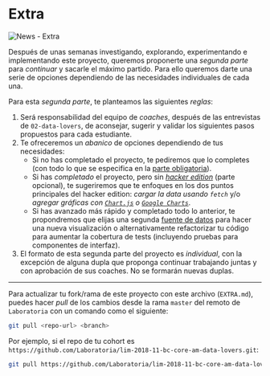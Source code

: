 # Extra

![News - Extra](http://www.inventium.com.au/wp-content/uploads/2015/03/March-17-Whats-Black-and-White-and-Read-All-Over-768x384.gif)

Después de unas semanas investigando, explorando, experimentando e
implementando este proyecto, queremos proponerte una _segunda parte_ para
_continuar_ y sacarle el máximo partido. Para ello queremos darte una serie de
opciones dependiendo de las necesidades individuales de cada una.

Para esta _segunda parte_, te planteamos las siguientes _reglas_:

1. Será responsabilidad del equipo de _coaches_, después de las entrevistas de
   `02-data-lovers`, de aconsejar, sugerir y validar los siguientes pasos
   propuestos para cada estudiante.
2. Te ofreceremos un _abanico_ de opciones dependiendo de tus necesidades:
   - Si no has completado el proyecto, te pediremos que lo completes (con todo
     lo que se especifica en la [parte obligatoria](README.md#parte-obligatoria)).
   - Si has _completado_ el proyecto, pero sin
     [_hacker edition_](README.md#parte-opcional-hacker-edition) (parte
     opcional), te sugeriremos que te enfoques en los dos puntos principales
     del hacker edition: _cargar la data usando `fetch`_ y/o _agregar gráficas
     con [`Chart.js`](https://www.chartjs.org/) o
     [`Google Charts`](https://developers.google.com/chart/)_.
   - Si has avanzado más rápido y completado todo lo anterior, te propondremos
     que elijas una segunda [fuente de datos](README.md#resumen-del-proyecto)
     para hacer una nueva visualización o alternativamente refactorizar tu
     código para aumentar la cobertura de tests (incluyendo pruebas para
     componentes de interfaz).
3. El formato de esta segunda parte del proyecto es _individual_, con la
   excepción de alguna dupla que proponga continuar trabajando juntas y con
   aprobación de sus coaches. No se formarán nuevas duplas.

***

Para actualizar tu fork/rama de este proyecto con este archivo (`EXTRA.md`),
puedes hacer _pull_ de los cambios desde la rama `master` del remoto de
`Laboratoria` con un comando como el siguiente:

```sh
git pull <repo-url> <branch>
```

Por ejemplo, si el repo de tu cohort es
`https://github.com/Laboratoria/lim-2018-11-bc-core-am-data-lovers.git`:

```sh
git pull https://github.com/Laboratoria/lim-2018-11-bc-core-am-data-lovers.git master
```

